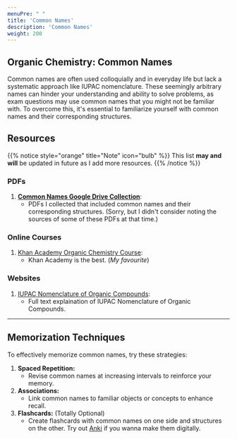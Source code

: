 ```yaml
---
menuPre: " "
title: 'Common Names'
description: 'Common Names'
weight: 200
---
```


## Organic Chemistry: Common Names

Common names are often used colloquially and in everyday life but lack a systematic approach like IUPAC nomenclature. These seemingly arbitrary names can hinder your understanding and ability to solve problems, as exam questions may use common names that you might not be familiar with. To overcome this, it's essential to familiarize yourself with common names and their corresponding structures.

## Resources

{{% notice style="orange" title="Note" icon="bulb" %}}
This list **may and will** be updated in future as I add more resources.
{{% /notice %}}

### PDFs

1. [**Common Names Google Drive Collection**](https://drive.google.com/drive/folders/1-ujfrDClswEaN8Iy11gN80ieoRY1N614):
   -  PDFs I collected that included common names and their corresponding structures.
   (Sorry, but I didn't consider noting the sources of some of these PDFs at that time.)

### Online Courses

1. [Khan Academy Organic Chemistry Course](https://www.khanacademy.org/science/organic-chemistry):
   - Khan Academy is the best. (*My favourite*)

### Websites

1. [IUPAC Nomenclature of Organic Compounds](https://www.acdlabs.com/iupac/nomenclature/):
   - Full text explaination of IUPAC Nomenclature of Organic Compounds.

---

## Memorization Techniques

To effectively memorize common names, try these strategies:

1. **Spaced Repetition:** 
   - Revise common names at increasing intervals to reinforce your memory.
2. **Associations:** 
   - Link common names to familiar objects or concepts to enhance recall.
3. **Flashcards:** (Totally Optional)
   - Create flashcards with common names on one side and structures on the other. Try out [Anki](https://apps.ankiweb.net/) if you wanna make them digitally.

